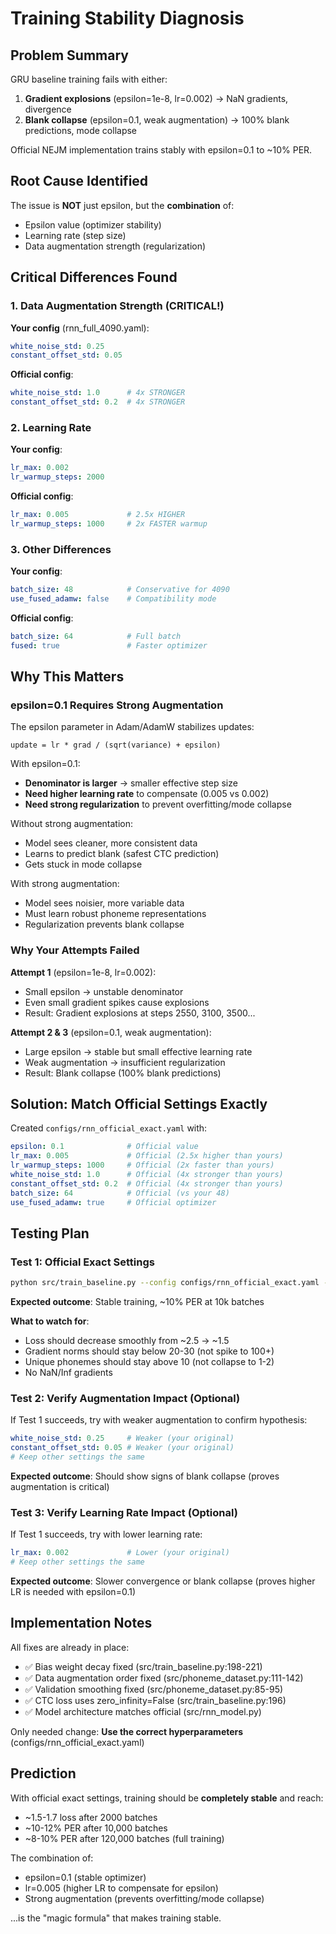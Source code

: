 # Training Stability Diagnosis

## Problem Summary
GRU baseline training fails with either:
1. **Gradient explosions** (epsilon=1e-8, lr=0.002) → NaN gradients, divergence
2. **Blank collapse** (epsilon=0.1, weak augmentation) → 100% blank predictions, mode collapse

Official NEJM implementation trains stably with epsilon=0.1 to ~10% PER.

## Root Cause Identified

The issue is **NOT** just epsilon, but the **combination** of:
- Epsilon value (optimizer stability)
- Learning rate (step size)
- Data augmentation strength (regularization)

## Critical Differences Found

### 1. Data Augmentation Strength (CRITICAL!)

**Your config** (rnn_full_4090.yaml):
```yaml
white_noise_std: 0.25
constant_offset_std: 0.05
```

**Official config**:
```yaml
white_noise_std: 1.0      # 4x STRONGER
constant_offset_std: 0.2  # 4x STRONGER
```

### 2. Learning Rate

**Your config**:
```yaml
lr_max: 0.002
lr_warmup_steps: 2000
```

**Official config**:
```yaml
lr_max: 0.005             # 2.5x HIGHER
lr_warmup_steps: 1000     # 2x FASTER warmup
```

### 3. Other Differences

**Your config**:
```yaml
batch_size: 48            # Conservative for 4090
use_fused_adamw: false    # Compatibility mode
```

**Official config**:
```yaml
batch_size: 64            # Full batch
fused: true               # Faster optimizer
```

## Why This Matters

### epsilon=0.1 Requires Strong Augmentation

The epsilon parameter in Adam/AdamW stabilizes updates:
```
update = lr * grad / (sqrt(variance) + epsilon)
```

With epsilon=0.1:
- **Denominator is larger** → smaller effective step size
- **Need higher learning rate** to compensate (0.005 vs 0.002)
- **Need strong regularization** to prevent overfitting/mode collapse

Without strong augmentation:
- Model sees cleaner, more consistent data
- Learns to predict blank (safest CTC prediction)
- Gets stuck in mode collapse

With strong augmentation:
- Model sees noisier, more variable data
- Must learn robust phoneme representations
- Regularization prevents blank collapse

### Why Your Attempts Failed

**Attempt 1** (epsilon=1e-8, lr=0.002):
- Small epsilon → unstable denominator
- Even small gradient spikes cause explosions
- Result: Gradient explosions at steps 2550, 3100, 3500...

**Attempt 2 & 3** (epsilon=0.1, weak augmentation):
- Large epsilon → stable but small effective learning rate
- Weak augmentation → insufficient regularization
- Result: Blank collapse (100% blank predictions)

## Solution: Match Official Settings Exactly

Created `configs/rnn_official_exact.yaml` with:
```yaml
epsilon: 0.1              # Official value
lr_max: 0.005             # Official (2.5x higher than yours)
lr_warmup_steps: 1000     # Official (2x faster than yours)
white_noise_std: 1.0      # Official (4x stronger than yours)
constant_offset_std: 0.2  # Official (4x stronger than yours)
batch_size: 64            # Official (vs your 48)
use_fused_adamw: true     # Official optimizer
```

## Testing Plan

### Test 1: Official Exact Settings
```bash
python src/train_baseline.py --config configs/rnn_official_exact.yaml --num-batches 10000
```

**Expected outcome**: Stable training, ~10% PER at 10k batches

**What to watch for**:
- Loss should decrease smoothly from ~2.5 → ~1.5
- Gradient norms should stay below 20-30 (not spike to 100+)
- Unique phonemes should stay above 10 (not collapse to 1-2)
- No NaN/Inf gradients

### Test 2: Verify Augmentation Impact (Optional)
If Test 1 succeeds, try with weaker augmentation to confirm hypothesis:
```yaml
white_noise_std: 0.25     # Weaker (your original)
constant_offset_std: 0.05 # Weaker (your original)
# Keep other settings the same
```

**Expected outcome**: Should show signs of blank collapse (proves augmentation is critical)

### Test 3: Verify Learning Rate Impact (Optional)
If Test 1 succeeds, try with lower learning rate:
```yaml
lr_max: 0.002             # Lower (your original)
# Keep other settings the same
```

**Expected outcome**: Slower convergence or blank collapse (proves higher LR is needed with epsilon=0.1)

## Implementation Notes

All fixes are already in place:
- ✅ Bias weight decay fixed (src/train_baseline.py:198-221)
- ✅ Data augmentation order fixed (src/phoneme_dataset.py:111-142)
- ✅ Validation smoothing fixed (src/phoneme_dataset.py:85-95)
- ✅ CTC loss uses zero_infinity=False (src/train_baseline.py:196)
- ✅ Model architecture matches official (src/rnn_model.py)

Only needed change: **Use the correct hyperparameters** (configs/rnn_official_exact.yaml)

## Prediction

With official exact settings, training should be **completely stable** and reach:
- ~1.5-1.7 loss after 2000 batches
- ~10-12% PER after 10,000 batches
- ~8-10% PER after 120,000 batches (full training)

The combination of:
- epsilon=0.1 (stable optimizer)
- lr=0.005 (higher LR to compensate for epsilon)
- Strong augmentation (prevents overfitting/mode collapse)

...is the "magic formula" that makes training stable.

